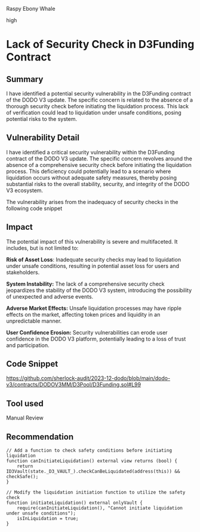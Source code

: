 Raspy Ebony Whale

high

# Lack of Security Check in D3Funding Contract

## Summary
I have identified a potential security vulnerability in the D3Funding contract of the DODO V3 update. The specific concern is related to the absence of a thorough security check before initiating the liquidation process. This lack of verification could lead to liquidation under unsafe conditions, posing potential risks to the system.
## Vulnerability Detail
I have identified a critical security vulnerability within the D3Funding contract of the DODO V3 update. The specific concern revolves around the absence of a comprehensive security check before initiating the liquidation process. This deficiency could potentially lead to a scenario where liquidation occurs without adequate safety measures, thereby posing substantial risks to the overall stability, security, and integrity of the DODO V3 ecosystem.

The vulnerability arises from the inadequacy of security checks in the following code snippet

## Impact
The potential impact of this vulnerability is severe and multifaceted. It includes, but is not limited to:

**Risk of Asset Loss**: Inadequate security checks may lead to liquidation under unsafe conditions, resulting in potential asset loss for users and stakeholders.

**System Instability:** The lack of a comprehensive security check jeopardizes the stability of the DODO V3 system, introducing the possibility of unexpected and adverse events.

**Adverse Market Effects:** Unsafe liquidation processes may have ripple effects on the market, affecting token prices and liquidity in an unpredictable manner.

**User Confidence Erosion:**  Security vulnerabilities can erode user confidence in the DODO V3 platform, potentially leading to a loss of trust and participation.

## Code Snippet
https://github.com/sherlock-audit/2023-12-dodo/blob/main/dodo-v3/contracts/DODOV3MM/D3Pool/D3Funding.sol#L99
## Tool used

Manual Review

## Recommendation
```solidity
// Add a function to check safety conditions before initiating liquidation
function canInitiateLiquidation() external view returns (bool) {
    return ID3Vault(state._D3_VAULT_).checkCanBeLiquidated(address(this)) && checkSafe();
}

// Modify the liquidation initiation function to utilize the safety check
function initiateLiquidation() external onlyVault {
    require(canInitiateLiquidation(), "Cannot initiate liquidation under unsafe conditions");
    isInLiquidation = true;
}
```